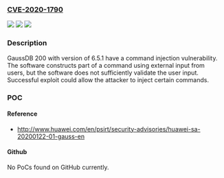 ### [CVE-2020-1790](https://cve.mitre.org/cgi-bin/cvename.cgi?name=CVE-2020-1790)
![](https://img.shields.io/static/v1?label=Product&message=GaussDB%20200&color=blue)
![](https://img.shields.io/static/v1?label=Version&message=6.5.1%20&color=brightgreen)
![](https://img.shields.io/static/v1?label=Vulnerability&message=Command%20Injection&color=brightgreen)

### Description

GaussDB 200 with version of 6.5.1 have a command injection vulnerability. The software constructs part of a command using external input from users, but the software does not sufficiently validate the user input. Successful exploit could allow the attacker to inject certain commands.

### POC

#### Reference
- http://www.huawei.com/en/psirt/security-advisories/huawei-sa-20200122-01-gauss-en

#### Github
No PoCs found on GitHub currently.

